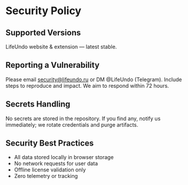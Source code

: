 # Security Policy

## Supported Versions
LifeUndo website & extension — latest stable.

## Reporting a Vulnerability
Please email security@lifeundo.ru or DM @LifeUndo (Telegram). Include steps to reproduce and impact. We aim to respond within 72 hours.

## Secrets Handling
No secrets are stored in the repository. If you find any, notify us immediately; we rotate credentials and purge artifacts.

## Security Best Practices
- All data stored locally in browser storage
- No network requests for user data
- Offline license validation only
- Zero telemetry or tracking





















